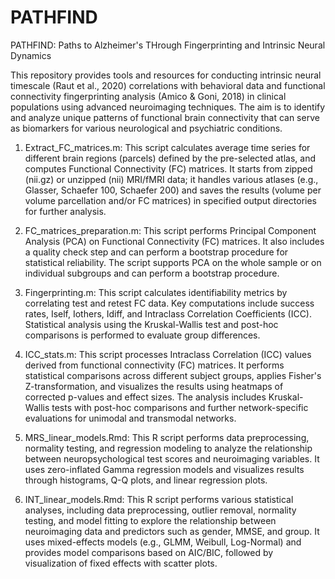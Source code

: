 # PATHFIND
PATHFIND: Paths to Alzheimer's THrough Fingerprinting and Intrinsic Neural Dynamics

This repository provides tools and resources for conducting intrinsic neural timescale (Raut et al., 2020) correlations with behavioral data and functional connectivity fingerprinting analysis (Amico & Goni, 2018) in clinical populations using advanced neuroimaging techniques. The aim is to identify and analyze unique patterns of functional brain connectivity that can serve as biomarkers for various neurological and psychiatric conditions.

1. Extract_FC_matrices.m:
This script calculates average time series for different brain regions (parcels) defined by the pre-selected atlas, and computes Functional Connectivity (FC) matrices.
It starts from zipped (nii.gz) or unzipped (nii) MRI/fMRI data; it handles various atlases (e.g., Glasser, Schaefer 100, Schaefer 200) and saves the results (volume per volume parcellation and/or FC matrices) in specified output directories for further analysis.

2. FC_matrices_preparation.m:
This script performs Principal Component Analysis (PCA) on Functional Connectivity (FC) matrices. It also includes a quality check step and can perform a bootstrap procedure for statistical reliability. The script supports PCA on the whole sample or on individual subgroups and can perform a bootstrap procedure.

3. Fingerprinting.m:
This script calculates identifiability metrics by correlating test and retest FC data. Key computations include success rates, Iself, Iothers, Idiff, and Intraclass Correlation Coefficients (ICC). Statistical analysis using the Kruskal-Wallis test and post-hoc comparisons is performed to evaluate group differences.

4. ICC_stats.m:
This script processes Intraclass Correlation (ICC) values derived from functional connectivity (FC) matrices. It performs statistical comparisons across different subject groups, applies Fisher's Z-transformation, and visualizes the results using heatmaps of corrected p-values and effect sizes. The analysis includes Kruskal-Wallis tests with post-hoc comparisons and further network-specific evaluations for unimodal and transmodal networks.

5. MRS_linear_models.Rmd: This R script performs data preprocessing, normality testing, and regression modeling to analyze the relationship between neuropsychological test scores and neuroimaging variables. It uses zero-inflated Gamma regression models and visualizes results through histograms, Q-Q plots, and linear regression plots.

6. INT_linear_models.Rmd: This R script performs various statistical analyses, including data preprocessing, outlier removal, normality testing, and model fitting to explore the relationship between neuroimaging data and predictors such as gender, MMSE, and group. It uses mixed-effects models (e.g., GLMM, Weibull, Log-Normal) and provides model comparisons based on AIC/BIC, followed by visualization of fixed effects with scatter plots.
